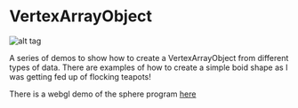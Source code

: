 # VertexArrayObject
![alt tag](http://nccastaff.bournemouth.ac.uk/jmacey/GraphicsLib/Demos/VAO.png)

A series of demos to show how to create a VertexArrayObject from different types of data. There are examples of how to create a simple boid shape as I was getting fed up of flocking teapots!

There is a webgl demo of the sphere program [here](http://nccastaff.bournemouth.ac.uk/jmacey/WebGL/VAO1/)